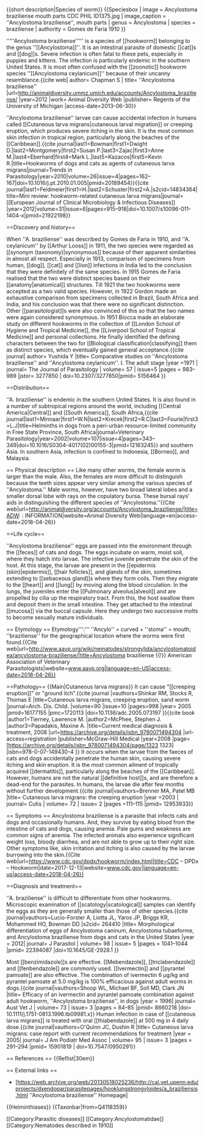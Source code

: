 {{short description|Species of worm}}
{{Speciesbox
| image = Ancylostoma braziliense mouth parts CDC PHIL ID1375.jpg
| image_caption = ''Ancylostoma braziliense'', mouth parts
| genus = Ancylostoma
| species = braziliense
| authority = Gomes de Faria 1910
}}

'''''Ancylostoma braziliense''''' is a species of [[hookworm]] belonging to the genus ''[[Ancylostoma]]''. It is an intestinal parasite of domestic [[cat]]s and [[dog]]s. Severe infection is often fatal to these pets, especially in puppies and kittens. The infection is particularly endemic in the southern United States. It is most often confused with the [[zoonotic]] hookworm species ''[[Ancylostoma ceylanicum]]'' because of their uncanny resemblance.<ref name=chap>{{cite web| author= Chapman S | title= ''Ancylostoma braziliense'' |url=http://animaldiversity.ummz.umich.edu/accounts/Ancylostoma_braziliense/ |year=2012 |work= Animal Diversity Web |publisher= Regents of the University of Michigan |access-date=2013-06-30}}</ref>

''Ancylostoma braziliense'' larvae can cause accidental infection in humans called [[Cutaneous larva migrans|cutaneous larval migration]] or creeping eruption, which produces severe itching in the skin. It is the most common skin infection in tropical region, particularly along the beaches of the [[Caribbean]].<ref>{{cite journal|last1=Bowman|first1=Dwight D.|last2=Montgomery|first2=Susan P.|last3=Zajac|first3=Anne M.|last4=Eberhard|first4=Mark L.|last5=Kazacos|first5=Kevin R.|title=Hookworms of dogs and cats as agents of cutaneous larva migrans|journal=Trends in Parasitology|year=2010|volume=26|issue=4|pages=162–167|doi=10.1016/j.pt.2010.01.005|pmid=20189454}}</ref><ref>{{cite journal|last1=Feldmeier|first1=H.|last2=Schuster|first2=A.|s2cid=14834364|title=Mini review: hookworm-related cutaneous larva migrans|journal= [[European Journal of Clinical Microbiology & Infectious Diseases]] |year=2012|volume=31|issue=6|pages=915–918|doi=10.1007/s10096-011-1404-x|pmid=21922198}}</ref>

==Discovery and history==

When ''A. braziliense'' was described by Gomes de Faria in 1910, and ''A. ceylanicum'' by [[Arthur Looss]] in 1911, the two species were regarded as [[synonym (taxonomy)|synonymous]] because of their apparent similarities in almost all respect. Especially in 1913, comparison of specimens from human, [[dog]], [[cat]] and [[lion]] infections in India led to the conclusion that they were definitely of the same species. In 1915 Gomes de Faria realised that the two were distinct species based on their [[anatomy|anatomical]] structures. Till 1921 the two hookworms were accepted as a two valid species. However, in 1922 Gordon made an exhaustive comparison from specimens collected in Brazil, South Africa and India, and his conclusion was that there were no significant distinction. Other [[parasitologist]]s were also convinced of this so that the two names were again considered synonymous. In 1951 Biocca made an elaborate study on different hookworms in the collection of [[London School of Hygiene and Tropical Medicine]], the [[Liverpool School of Tropical Medicine]] and personal collections. He finally identified the defining characters between the two for [[Biological classification|classifying]] them as distinct species, which eventually gained general acceptance.<ref>{{cite journal| author= Yushida Y |title= Comparative studies on ''Ancylostoma braziliense'' and ''Ancylostoma ceylanicum''. I. The adult stage |year =1971 | journal= The Journal of Parasitology | volume= 57 | issue=5  |pages = 983–989 |jstor= 3277850 | doi=10.2307/3277850|pmid= 5156464 }}</ref>

==Distribution==

''A. braziliense'' is endemic in the southern United States. It is also found in a number of subtropical regions around the world, including [[Central America|Central]] and [[South America]], South Africa,<ref>{{cite journal|last1=Minnaar|first1=W.N|last2=Krecek|first2=R.C|last3=Fourie|first3=L.J|title=Helminths in dogs from a peri-urban resource-limited community in Free State Province, South Africa|journal=Veterinary Parasitology|year=2002|volume=107|issue=4|pages=343–349|doi=10.1016/S0304-4017(02)00155-3|pmid=12163245}}</ref> and southern Asia. In southern Asia, infection is confined to Indonesia, [[Borneo]], and Malaysia.<ref name=chap/>

== Physical description ==
Like many other worms, the female worm is larger than the male. Also, the females are more difficult to distinguish because the teeth sizes appear very similar among the various species of ''Ancylostoma.'' Male worms, however, have two broad lateral lobes and a smaller dorsal lobe with rays on the copulatory bursa. These bursal rays' aids in distinguishing the different species of ''Ancylostoma.''<ref>{{Cite web|url=http://animaldiversity.org/accounts/Ancylostoma_braziliense/|title=ADW: : INFORMATION|website=Animal Diversity Web|language=en|access-date=2018-04-26}}</ref>

==Life cycle==

''Ancylostoma braziliense'' eggs are passed into the environment through the [[feces]] of cats and dogs. The eggs incubate on warm, moist soil, where they hatch into larvae. The infective juvenile penetrate the skin of the host. At this stage, the larvae are present in the [[epidermis (skin)|epidermis]], [[hair follicles]], and glands of the skin, sometimes extending to [[sebaceous gland]]s where they form coils. Then they migrate to the [[heart]] and [[lung]] by moving along the blood circulation. In the lungs, the juveniles enter the [[Pulmonary alveolus|alveoli]] and are propelled by cilia up the respiratory tract. From this, the host swallow them and deposit them in the small intestine. They get attached to the intestinal [[mucosa]] via the buccal capsule. Here they undergo two successive molts to become sexually mature individuals.<ref name=chap/>

== Etymology ==
Etymology''':''' ''Ancylo'' = curved + ''stoma'' = mouth; ''braziliense'' for the geographical location where the worms were first found.<ref>{{Cite web|url=http://www.aavp.org/wiki/nematodes/strongylida/ancylostomatoidea/ancylostoma-braziliense/|title=Ancylostoma braziliense {{!}} American Association of Veterinary Parasitologists|website=www.aavp.org|language=en-US|access-date=2018-04-26}}</ref>

==Pathology==
{{Main|Cutaneous larva migrans}}
It can cause "[[creeping eruption]]" or "ground itch".<ref name="pmid16177155">{{cite journal |vauthors=Shinkar RM, Stocks R, Thomas E |title=Cutaneous larva migrans, creeping eruption, sand worm |journal=Arch. Dis. Child. |volume=90 |issue=10 |pages=998 |year= 2005 |pmid=16177155 |pmc=1720113 |doi=10.1136/adc.2005.073197 }}</ref><ref name="isbn0-07-149430-8">{{cite book |author1=Tierney, Lawrence M. |author2=McPhee, Stephen J. |author3=Papadakis, Maxine A. |title=Current medical diagnosis & treatment, 2008 |url=https://archive.org/details/isbn_9780071494304 |url-access=registration |publisher=McGraw-Hill Medical |year=2008 |page=[https://archive.org/details/isbn_9780071494304/page/1323 1323] |isbn=978-0-07-149430-4 }}</ref> It occurs when the larvae from the faeces of cats and dogs accidentally penetrate the human skin, causing severe itching and skin eruption. It is the most common ailment of tropically acquired [[dermatitis]], particularly along the beaches of the [[Caribbean]]. However, humans are not the natural [[definitive host]]s, and are therefore a dead-end for the parasites. In humans, the larvae die after few months without further development.<ref>{{cite journal|vauthors=Brenner MA, Patel MB |title= Cutaneous larva migrans: the creeping eruption |year =2003 | journal= Cutis | volume= 72 | issue= 2 |pages =111–115  |pmid= 12953933}}</ref>

== Symptoms ==
Ancylostoma braziliense is a parasite that infects cats and dogs and occasionally humans. And, they survive by eating blood from the intestine of cats and dogs, causing anemia. Pale gums and weakness are common signs of anemia. The infected animals also experience significant weight loss, bloody diarrhea, and are not able to grow up to their right size. Other symptoms like, skin irritation and itching is also caused by the larvae burrowing into the skin.<ref>{{Cite web|url=https://www.cdc.gov/dpdx/hookworm/index.html|title=CDC – DPDx – Hookworm|date=2017-12-13|website=www.cdc.gov|language=en-us|access-date=2018-04-26}}</ref>

==Diagnosis and treatment==

''A. braziliense'' is difficult to differentiate from other hookworms. Microscopic examination of [[scatology|scatological]] samples can identify the eggs as they are generally smaller than those of other species.<ref>{{cite journal|vauthors=Lucio-Forster A, Liotta JL, Yaros JP, Briggs KR, Mohammed HO, Bowman DD |s2cid= 264410 |title= Morphological differentiation of eggs of Ancylostoma caninum, Ancylostoma tubaeforme, and Ancylostoma braziliense from dogs and cats in the United States |year = 2012| journal= J Parasitol | volume= 98 | issue= 5 |pages = 1041–1044 |pmid= 22394087 |doi=10.1645/GE-2928.1 }}</ref>

Most [[benzimidazole]]s are effective. [[Mebendazole]], [[triclabendazole]] and [[fenbendazole]] are commonly used. [[Ivermectin]] and [[pyrantel pamoate]] are also effective. The combination of ivermectin 6 μg/kg and pyrantel pamoate at 5.0&nbsp;mg/kg is 100% efficacious against adult worms in dogs.<ref>{{cite journal|vauthors=Shoop WL, Michael BF, Soll MD, Clark JN |title= Efficacy of an ivermectin and pyrantel pamoate combination against adult hookworm, ''Ancylostoma braziliense'', in dogs |year = 1996| journal= Aust Vet J | volume= 73 | issue= 3 |pages = 84–85 |pmid= 8660218 |doi= 10.1111/j.1751-0813.1996.tb09981.x}}</ref> Human infection in case of [[cutaneous larva migrans]] is treated with oral [[thiabendazole]] at 500&nbsp;mg in 4 daily dose.<ref>{{cite journal|vauthors=O'Quinn JC, Dushin R |title= Cutaneous larva migrans: case report with current recommendations for treatment |year = 2005| journal= J Am Podiatr Med Assoc | volume= 95 | issue= 3 |pages = 291–294 |pmid= 15901819 | doi=10.7547/0950291}}</ref>

== References ==
{{Reflist|30em}}

== External links ==
* [https://web.archive.org/web/20130518025236/http://cal.vet.upenn.edu/projects/dxendopar/parasitepages/hooklungstrongyloides/a_braziliensis.html ''Ancylostoma braziliense'' Homepage]

{{Helminthiases}}
{{Taxonbar|from=Q4118359}}

[[Category:Parasitic diseases]]
[[Category:Ancylostomatidae]]
[[Category:Nematodes described in 1910]]